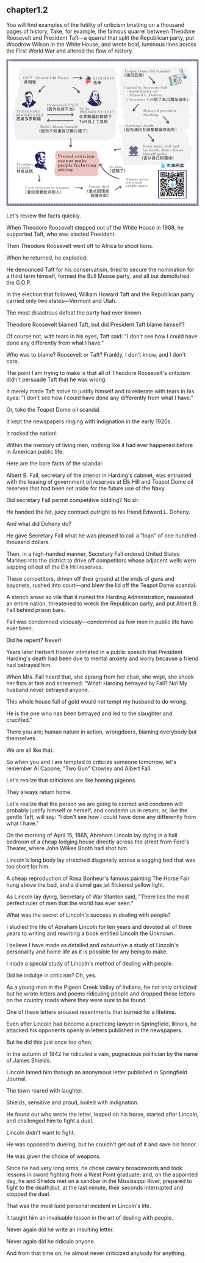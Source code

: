 
chapter1.2
---
You will find examples of the futility of criticism bristling on a thousand pages of history, Take, for example, the famous quarrel between Theodore Roosevelt and President Taft—a quarrel that split the Republican party, put Woodrow Wilson in the White House, and wrote bold, luminous lines across the First World War and altered the flow of history.

![chapter1-2](\images\book\part1\chapter1-2\chapter1-2.jpg)

Let's review the facts quickly.

When Theodore Roosevelt stepped out of the White House in 1908, he supported Taft, who was elected President.

Then Theodore Roosevelt went off to Africa to shoot lions.

When he returned, he exploded.

He denounced Taft for his conservatism, tried to secure the nomination for a third term himself, formed the Bull Moose party, and all but demolished the G.O.P.

In the election that followed, William Howard Taft and the Republican party carried only two states—Vermont and Utah.

The most disastrous defeat the party had ever known.

Theodore Roosevelt blamed Taft, but did President Taft blame himself?

Of course not, with tears in his eyes, Taft said: "I don't see how I could have done any differently from what I have."

Who was to blame? Roosevelt or Taft? Frankly, I don't know, and I don't care.

The point I am trying to make is that all of Theodore Roosevelt's criticism didn't persuade Taft that he was wrong.

It merely made Taft strive to justify himself and to reiterate with tears in his eyes: "I don't see how I could have done any differently from what I have."

Or, take the Teapot Dome oil scandal.

It kept the newspapers ringing with indignation in the early 1920s.

It rocked the nation!

Within the memory of living men, nothing like it had ever happened before in American public life.

Here are the bare facts of the scandal:

Albert B. Fall, secretary of the interior in Harding's cabinet, was entrusted with the leasing of government oil reserves at Elk Hill and Teapot Dome oil reserves that had been set aside for the future use of the Navy.

Did secretary Fall permit competitive bidding? No sir.

He handed the fat, juicy contract outright to his friend Edward L. Doheny.

And what did Doheny do?

He gave Secretary Fall what he was pleased to call a "loan" of one hundred thousand dollars.

Then, in a high-handed manner, Secretary Fall ordered United States Marines into the district to drive off competitors whose adjacent wells were sapping oil out of the Elk Hill reserves.

These competitors, driven off their ground at the ends of guns and bayonets, rushed into court—and blew the lid off the Teapot Dome scandal.

A stench arose so vile that it ruined the Harding Administration, nauseated an entire nation, threatened to wreck the Republican party, and put Albert B. Fall behind prison bars.

Fall was condemned viciously—condemned as few men in public life have ever been.

Did he repent? Never!

Years later Herbert Hoover intimated in a public speech that President Harding's death had been due to mental anxiety and worry because a friend had betrayed him.

When Mrs. Fall heard that, she sprang from her chair, she wept, she shook her fists at fate and screamed: "What! Harding betrayed by Fall? No! My husband never betrayed anyone.

This whole house full of gold would not tempt my husband to do wrong.

He is the one who has been betrayed and led to the slaughter and crucified."

There you are; human nature in action, wrongdoers, blaming everybody but themselves.

We are all like that.

So when you and I are tempted to criticize someone tomorrow, let's remember Al Capone, "Two Gun" Crowley and Albert Fall.

Let's realize that criticisms are like homing pigeons.

They always return home.

Let's realize that the person we are going to correct and condemn will probably justify himself or herself, and condemn us in return; or, like the gentle Taft, will say: "I don't see how I could have done any differently from what I have."

On the morning of April 15, 1865, Abraham Lincoln lay dying in a hall bedroom of a cheap lodging house directly across the street from Ford's Theater, where John Wilkes Booth had shot him.

Lincoln's long body lay stretched diagonally across a sagging bed that was too short for him.

A cheap reproduction of Rosa Bonheur's famous painting The Horse Fair hung above the bed, and a dismal gas jet flickered yellow light.

As Lincoln lay dying, Secretary of War Stanton said, "There lies the most perfect ruler of men that the world has ever seen."

What was the secret of Lincoln's success in dealing with people?

I studied the life of Abraham Lincoln for ten years and devoted all of three years to writing and rewriting a book entitled Lincoln the Unknown.

I believe I have made as detailed and exhaustive a study of Lincoln's personality and home life as it is possible for any being to make.

I made a special study of Lincoln's method of dealing with people.

Did he indulge in criticism? Oh, yes.

As a young man in the Pigeon Creek Valley of Indiana, he not only criticized but he wrote letters and poems ridiculing people and dropped these letters on the country roads where they were sure to be found.

One of these letters aroused resentments that burned for a lifetime.

Even after Lincoln had become a practicing lawyer in Springfield, Illinois, he attacked his opponents openly in letters published in the newspapers.

But he did this just once too often.

In the autumn of 1842 he ridiculed a vain, pugnacious politician by the name of James Shields.

Lincoln lamed him through an anonymous letter published in Springfield Journal.

The town roared with laughter.

Shields, sensitive and proud, boiled with indignation.

He found out who wrote the letter, leaped on his horse, started after Lincoln, and challenged him to fight a duel.

Lincoln didn't want to fight.

He was opposed to dueling, but he couldn't get out of it and save his honor.

He was given the choice of weapons.

Since he had very long arms, he chose cavalry broadswords and took lessons in sword fighting from a West Point graduate; and, on the appointed day, he and Shields met on a sandbar in the Mississippi River, prepared to fight to the death;but, at the last minute, their seconds interrupted and stopped the duel.

That was the most lurid personal incident in Lincoln's life.

It taught him an invaluable lesson in the art of dealing with people.

Never again did he write an insulting letter.

Never again did he ridicule anyone.

And from that time on, he almost never criticized anybody for anything.
